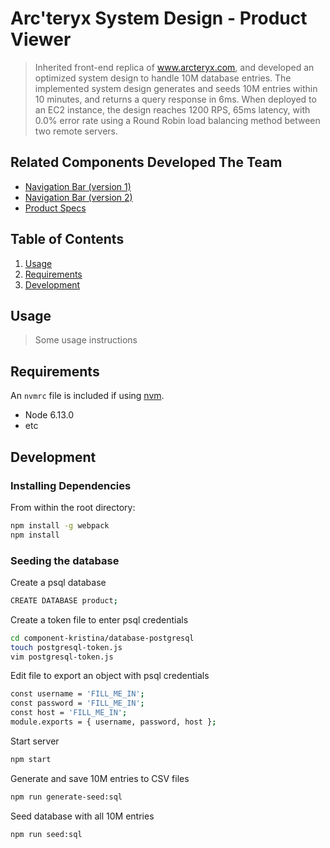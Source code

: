 # Arc'teryx System Design - Product Viewer

> Inherited front-end replica of www.arcteryx.com, and developed an optimized system design to handle 10M database entries. The implemented system design generates and seeds 10M entries within 10 minutes, and returns a query response in 6ms. When deployed to an EC2 instance, the design reaches 1200 RPS, 65ms latency, with 0.0% error rate using a Round Robin load balancing method between two remote servers.


## Related Components Developed The Team 

  - [Navigation Bar (version 1)](https://github.com/caffeine-dependency/nav-bar-jj.git)
  - [Navigation Bar (version 2)](https://github.com/caffeine-dependency/smooth-jazzy.git)
  - [Product Specs](https://github.com/caffeine-dependency/ProductTechnicalSpecs.git)

## Table of Contents

1. [Usage](#Usage)
1. [Requirements](#requirements)
1. [Development](#development)

## Usage

> Some usage instructions

## Requirements

An `nvmrc` file is included if using [nvm](https://github.com/creationix/nvm).

- Node 6.13.0
- etc

## Development

### Installing Dependencies

From within the root directory:

```sh
npm install -g webpack
npm install
```

### Seeding the database

Create a psql database
```sh
CREATE DATABASE product;
```

Create a token file to enter psql credentials

```sh
cd component-kristina/database-postgresql
touch postgresql-token.js
vim postgresql-token.js
```

Edit file to export an object with psql credentials

```sh
const username = 'FILL_ME_IN';
const password = 'FILL_ME_IN';
const host = 'FILL_ME_IN';
module.exports = { username, password, host };
```

Start server
```sh
npm start
```

Generate and save 10M entries to CSV files

```sh
npm run generate-seed:sql
```

Seed database with all 10M entries

```sh
npm run seed:sql
```



